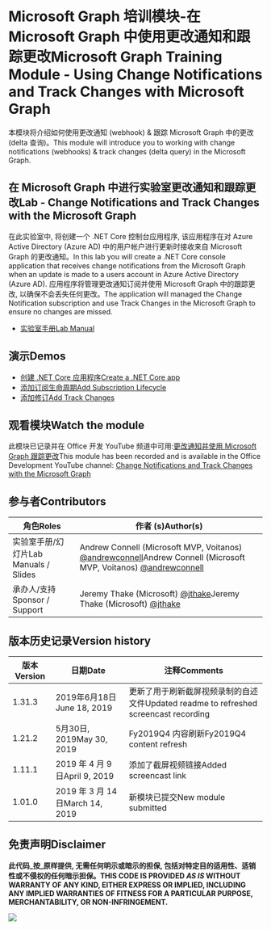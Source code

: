 # <a name="microsoft-graph-training-module---using-change-notifications-and-track-changes-with-microsoft-graph"></a><span data-ttu-id="2ead5-101">Microsoft Graph 培训模块-在 Microsoft Graph 中使用更改通知和跟踪更改</span><span class="sxs-lookup"><span data-stu-id="2ead5-101">Microsoft Graph Training Module - Using Change Notifications and Track Changes with Microsoft Graph</span></span>

<span data-ttu-id="2ead5-102">本模块将介绍如何使用更改通知 (webhook) & 跟踪 Microsoft Graph 中的更改 (delta 查询)。</span><span class="sxs-lookup"><span data-stu-id="2ead5-102">This module will introduce you to working with change notifications (webhooks) & track changes (delta query) in the Microsoft Graph.</span></span>

## <a name="lab---change-notifications-and-track-changes-with-the-microsoft-graph"></a><span data-ttu-id="2ead5-103">在 Microsoft Graph 中进行实验室更改通知和跟踪更改</span><span class="sxs-lookup"><span data-stu-id="2ead5-103">Lab - Change Notifications and Track Changes with the Microsoft Graph</span></span>

<span data-ttu-id="2ead5-104">在此实验室中, 将创建一个 .NET Core 控制台应用程序, 该应用程序在对 Azure Active Directory (Azure AD) 中的用户帐户进行更新时接收来自 Microsoft Graph 的更改通知。</span><span class="sxs-lookup"><span data-stu-id="2ead5-104">In this lab you will create a .NET Core console application that receives change notifications from the Microsoft Graph when an update is made to a users account in Azure Active Directory (Azure AD).</span></span> <span data-ttu-id="2ead5-105">应用程序将管理更改通知订阅并使用 Microsoft Graph 中的跟踪更改, 以确保不会丢失任何更改。</span><span class="sxs-lookup"><span data-stu-id="2ead5-105">The application will managed the Change Notification subscription and use Track Changes in the Microsoft Graph to ensure no changes are missed.</span></span>

- [<span data-ttu-id="2ead5-106">实验室手册</span><span class="sxs-lookup"><span data-stu-id="2ead5-106">Lab Manual</span></span>](./Lab.md)

## <a name="demos"></a><span data-ttu-id="2ead5-107">演示</span><span class="sxs-lookup"><span data-stu-id="2ead5-107">Demos</span></span>

- [<span data-ttu-id="2ead5-108">创建 .NET Core 应用程序</span><span class="sxs-lookup"><span data-stu-id="2ead5-108">Create a .NET Core app</span></span>](./demos/01-create-application)
- [<span data-ttu-id="2ead5-109">添加订阅生命周期</span><span class="sxs-lookup"><span data-stu-id="2ead5-109">Add Subscription Lifecycle</span></span>](./demos/02-subscription-management)
- [<span data-ttu-id="2ead5-110">添加修订</span><span class="sxs-lookup"><span data-stu-id="2ead5-110">Add Track Changes</span></span>](./demos/03-track-changes)

## <a name="watch-the-module"></a><span data-ttu-id="2ead5-111">观看模块</span><span class="sxs-lookup"><span data-stu-id="2ead5-111">Watch the module</span></span>

<span data-ttu-id="2ead5-112">此模块已记录并在 Office 开发 YouTube 频道中可用:[更改通知并使用 Microsoft Graph 跟踪更改](https://youtu.be/fThiCZmIcMQ)</span><span class="sxs-lookup"><span data-stu-id="2ead5-112">This module has been recorded and is available in the Office Development YouTube channel: [Change Notifications and Track Changes with the Microsoft Graph](https://youtu.be/fThiCZmIcMQ)</span></span>

## <a name="contributors"></a><span data-ttu-id="2ead5-113">参与者</span><span class="sxs-lookup"><span data-stu-id="2ead5-113">Contributors</span></span>

|        <span data-ttu-id="2ead5-114">角色</span><span class="sxs-lookup"><span data-stu-id="2ead5-114">Roles</span></span>         |                                       <span data-ttu-id="2ead5-115">作者 (s)</span><span class="sxs-lookup"><span data-stu-id="2ead5-115">Author(s)</span></span>                                       |
| -------------------- | ------------------------------------------------------------------------------------- |
| <span data-ttu-id="2ead5-116">实验室手册/幻灯片</span><span class="sxs-lookup"><span data-stu-id="2ead5-116">Lab Manuals / Slides</span></span> | <span data-ttu-id="2ead5-117">Andrew Connell (Microsoft MVP, Voitanos) [@andrewconnell](//github.com/andrewconnell)</span><span class="sxs-lookup"><span data-stu-id="2ead5-117">Andrew Connell (Microsoft MVP, Voitanos) [@andrewconnell](//github.com/andrewconnell)</span></span> |
| <span data-ttu-id="2ead5-118">承办人/支持</span><span class="sxs-lookup"><span data-stu-id="2ead5-118">Sponsor / Support</span></span>    | <span data-ttu-id="2ead5-119">Jeremy Thake (Microsoft) [@jthake](//github.com/jthake)</span><span class="sxs-lookup"><span data-stu-id="2ead5-119">Jeremy Thake (Microsoft) [@jthake](//github.com/jthake)</span></span>                               |

## <a name="version-history"></a><span data-ttu-id="2ead5-120">版本历史记录</span><span class="sxs-lookup"><span data-stu-id="2ead5-120">Version history</span></span>

| <span data-ttu-id="2ead5-121">版本</span><span class="sxs-lookup"><span data-stu-id="2ead5-121">Version</span></span> |      <span data-ttu-id="2ead5-122">日期</span><span class="sxs-lookup"><span data-stu-id="2ead5-122">Date</span></span>      |                     <span data-ttu-id="2ead5-123">注释</span><span class="sxs-lookup"><span data-stu-id="2ead5-123">Comments</span></span>                     |
| ------- | -------------- | ------------------------------------------------ |
| <span data-ttu-id="2ead5-124">1.3</span><span class="sxs-lookup"><span data-stu-id="2ead5-124">1.3</span></span>     | <span data-ttu-id="2ead5-125">2019年6月18日</span><span class="sxs-lookup"><span data-stu-id="2ead5-125">June 18, 2019</span></span>  | <span data-ttu-id="2ead5-126">更新了用于刷新截屏视频录制的自述文件</span><span class="sxs-lookup"><span data-stu-id="2ead5-126">Updated readme to refreshed screencast recording</span></span> |
| <span data-ttu-id="2ead5-127">1.2</span><span class="sxs-lookup"><span data-stu-id="2ead5-127">1.2</span></span>     | <span data-ttu-id="2ead5-128">5月30日, 2019</span><span class="sxs-lookup"><span data-stu-id="2ead5-128">May 30, 2019</span></span>   | <span data-ttu-id="2ead5-129">Fy2019Q4 内容刷新</span><span class="sxs-lookup"><span data-stu-id="2ead5-129">Fy2019Q4 content refresh</span></span>                         |
| <span data-ttu-id="2ead5-130">1.1</span><span class="sxs-lookup"><span data-stu-id="2ead5-130">1.1</span></span>     | <span data-ttu-id="2ead5-131">2019 年 4 月 9 日</span><span class="sxs-lookup"><span data-stu-id="2ead5-131">April 9, 2019</span></span>  | <span data-ttu-id="2ead5-132">添加了截屏视频链接</span><span class="sxs-lookup"><span data-stu-id="2ead5-132">Added screencast link</span></span>                            |
| <span data-ttu-id="2ead5-133">1.0</span><span class="sxs-lookup"><span data-stu-id="2ead5-133">1.0</span></span>     | <span data-ttu-id="2ead5-134">2019 年 3 月 14 日</span><span class="sxs-lookup"><span data-stu-id="2ead5-134">March 14, 2019</span></span> | <span data-ttu-id="2ead5-135">新模块已提交</span><span class="sxs-lookup"><span data-stu-id="2ead5-135">New module submitted</span></span>                             |

## <a name="disclaimer"></a><span data-ttu-id="2ead5-136">免责声明</span><span class="sxs-lookup"><span data-stu-id="2ead5-136">Disclaimer</span></span>

<span data-ttu-id="2ead5-137">**此代码_按_原样提供, 无需任何明示或暗示的担保, 包括对特定目的适用性、适销性或不侵权的任何暗示担保。**</span><span class="sxs-lookup"><span data-stu-id="2ead5-137">**THIS CODE IS PROVIDED _AS IS_ WITHOUT WARRANTY OF ANY KIND, EITHER EXPRESS OR IMPLIED, INCLUDING ANY IMPLIED WARRANTIES OF FITNESS FOR A PARTICULAR PURPOSE, MERCHANTABILITY, OR NON-INFRINGEMENT.**</span></span>

<img src="https://telemetry.sharepointpnp.com/msgraph-training-changenotifications" />
